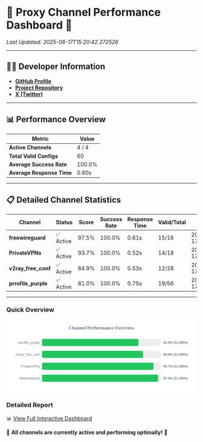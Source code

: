 # 🌟 Proxy Channel Performance Dashboard 🌟

_Last Updated: 2025-08-17T15:20:42.272526_

---

## 👩‍💻 Developer Information

- **[GitHub Profile](https://github.com/4n0nymou3)**  
- **[Project Repository](https://github.com/4n0nymou3/multi-proxy-config-fetcher)**  
- **[X (Twitter)](https://x.com/4n0nymou3)**  

---

## 📊 Performance Overview

| Metric                | Value       |
|-----------------------|-------------|
| **Active Channels**   | 4 / 4       |
| **Total Valid Configs** | 60          |
| **Average Success Rate** | 100.0%      |
| **Average Response Time** | 0.60s       |

---

## 📋 Detailed Channel Statistics

| Channel          | Status     | Score  | Success Rate | Response Time | Valid/Total | Last Success               |
|------------------|------------|--------|--------------|---------------|-------------|----------------------------|
| **freewireguard**  | ✅ Active  | 97.5%  | 100.0% | 0.61s         | 15/16       | 2025-08-17T15:20:42.270699 |
| **PrivateVPNs**  | ✅ Active  | 93.7%  | 100.0% | 0.52s         | 14/18       | 2025-08-17T15:20:41.625877 |
| **v2ray_free_conf**  | ✅ Active  | 84.9%  | 100.0% | 0.53s         | 12/28       | 2025-08-17T15:20:41.069293 |
| **prrofile_purple**  | ✅ Active  | 81.0%  | 100.0% | 0.75s         | 19/56       | 2025-08-17T15:20:40.486651 |

---

### Quick Overview
<div align="center">
  <a href="https://raw.githubusercontent.com/nullluser/NullRepo/refs/heads/main/assets/channel_stats_chart.svg">
    <img src="https://raw.githubusercontent.com/nullluser/NullRepo/refs/heads/main/assets/channel_stats_chart.svg" alt="Source Performance Statistics" width="800">
  </a>
</div>

### Detailed Report
📊 [View Full Interactive Dashboard](https://htmlpreview.github.io/?https://github.com/nullluser/NullRepo/blob/main/assets/performance_report.html)

🎉 **All channels are currently active and performing optimally!** 🎉
